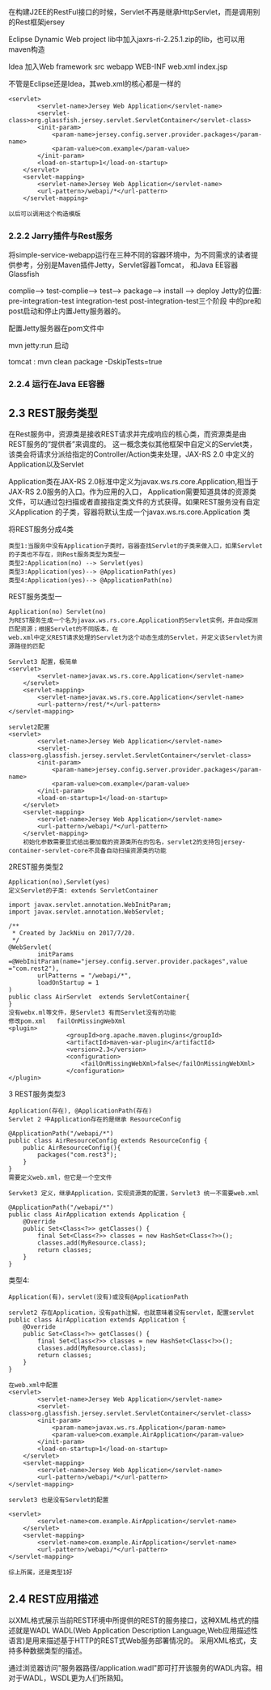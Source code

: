 在构建J2EE的RestFul接口的时候，Servlet不再是继承HttpServlet，而是调用别的Rest框架jersey

Eclipse
    Dynamic Web project
    lib中加入jaxrs-ri-2.25.1.zip的lib，也可以用maven构造
    
Idea
    加入Web framework
    src
        webapp
            WEB-INF
                web.xml
            index.jsp
            
不管是Eclipse还是Idea，其web.xml的核心都是一样的

    <servlet>
            <servlet-name>Jersey Web Application</servlet-name>
            <servlet-class>org.glassfish.jersey.servlet.ServletContainer</servlet-class>
            <init-param>
                <param-name>jersey.config.server.provider.packages</param-name>
                <param-value>com.example</param-value>
            </init-param>
            <load-on-startup>1</load-on-startup>
        </servlet>
        <servlet-mapping>
            <servlet-name>Jersey Web Application</servlet-name>
            <url-pattern>/webapi/*</url-pattern>
        </servlet-mapping>
        
    以后可以调用这个构造模版
 
### 2.2.2 Jarry插件与Rest服务
将simple-service-webapp运行在三种不同的容器环境中，为不同需求的读者提供参考，分别是Maven插件Jetty，Servlet容器Tomcat，
和Java EE容器Glassfish

complie--> test-complie--> test--> package--> install --> deploy
Jetty的位置: pre-integration-test integration-test  post-integration-test三个阶段
中的pre和post启动和停止内置Jetty服务器的。

配置Jetty服务器在pom文件中

mvn jetty:run  启动

tomcat : mvn clean package -DskipTests=true  

### 2.2.4 运行在Java EE容器



## 2.3 REST服务类型
在Rest服务中，资源类是接收REST请求并完成响应的核心类，而资源类是由REST服务的“提供者”来调度的。
这一概念类似其他框架中自定义的Servlet类，该类会将请求分派给指定的Controller/Action类来处理，JAX-RS
2.0 中定义的Application以及Servlet

Application类在JAX-RS 2.0标准中定义为javax.ws.rs.core.Application,相当于JAX-RS 2.0服务的入口。作为应用的入口，
Application需要知道具体的资源类文件，可以通过包扫描或者直接指定类文件的方式获得。如果REST服务没有自定义Application
的子类，容器将默认生成一个javax.ws.rs.core.Application 类

将REST服务分成4类

    类型1:当服务中没有Application子类时，容器查找Servlet的子类来做入口，如果Servlet的子类也不存在，则Rest服务类型为类型一
    类型2:Application(no) --> Servlet(yes)
    类型3:Application(yes)--> @ApplicationPath(yes)
    类型4:Application(yes)--> @ApplicationPath(no) 
    
REST服务类型一

    Application(no) Servlet(no)
    为REST服务生成一个名为javax.ws.rs.core.Application的Servlet实例，并自动探测匹配资源；根据Servlet的不同版本，在
    web.xml中定义REST请求处理的Servlet为这个动态生成的Servlet，并定义该Servlet为资源路径的匹配
    
    Servlet3 配置，极简单
    <servlet>
    		<servlet-name>javax.ws.rs.core.Application</servlet-name>
    	</servlet>
    	<servlet-mapping>
    		<servlet-name>javax.ws.rs.core.Application</servlet-name>
    		<url-pattern>/rest/*</url-pattern>
    </servlet-mapping>
    
    servlet2配置
    <servlet>
            <servlet-name>Jersey Web Application</servlet-name>
            <servlet-class>org.glassfish.jersey.servlet.ServletContainer</servlet-class>
            <init-param>
                <param-name>jersey.config.server.provider.packages</param-name>
                <param-value>com.example</param-value>
            </init-param>
            <load-on-startup>1</load-on-startup>
        </servlet>
        <servlet-mapping>
            <servlet-name>Jersey Web Application</servlet-name>
            <url-pattern>/webapi/*</url-pattern>
        </servlet-mapping>
        初始化参数需要显式给出要加载的资源类所在的包名，servlet2的支持包jersey-container-servlet-core不具备自动扫描资源类的功能
        
2REST服务类型2

    Application(no),Servlet(yes)
    定义Servlet的子类: extends ServletContainer
    
    import javax.servlet.annotation.WebInitParam;
    import javax.servlet.annotation.WebServlet;
    
    /**
     * Created by JackNiu on 2017/7/20.
     */
    @WebServlet(
            initParams =@WebInitParam(name="jersey.config.server.provider.packages",value ="com.rest2"),
            urlPatterns = "/webapi/*",
            loadOnStartup = 1
    )
    public class AirServlet  extends ServletContainer{
    }
    没有webx.ml等文件，是Servlet3 有而Servlet没有的功能
    修改pom.xml   failOnMissingWebXml
    <plugin>
                    <groupId>org.apache.maven.plugins</groupId>
                    <artifactId>maven-war-plugin</artifactId>
                    <version>2.3</version>
                    <configuration>
                        <failOnMissingWebXml>false</failOnMissingWebXml>
                    </configuration>
    </plugin>
    
3 REST服务类型3

    Application(存在), @ApplicationPath(存在)
    Servlet 2 中Application存在的是继承 ResourceConfig
    
    @ApplicationPath("/webapi/*")
    public class AirResourceConfig extends ResourceConfig {
        public AirResourceConfig(){
            packages("com.rest3");
        }
    }
    需要定义web.xml，但它是一个空文件
    
    Servket3 定义，继承Application，实现资源类的配置，Servlet3 统一不需要web.xml
    
    @ApplicationPath("/webapi/*")
    public class AirApplication extends Application {
        @Override
        public Set<Class<?>> getClasses() {
            final Set<Class<?>> classes = new HashSet<Class<?>>();
            classes.add(MyResource.class);
            return classes;
        }
    }
    
类型4:

    Application(有)，servlet(没有)或没有@ApplicationPath
    
    servlet2 存在Application，没有path注解，也就意味着没有servlet，配置servlet
    public class AirApplication extends Application {
    	@Override
    	public Set<Class<?>> getClasses() {
    		final Set<Class<?>> classes = new HashSet<Class<?>>();
    		classes.add(MyResource.class);
    		return classes;
    	}
    }
    
    在web.xml中配置
    <servlet>
    		<servlet-name>Jersey Web Application</servlet-name>
    		<servlet-class>org.glassfish.jersey.servlet.ServletContainer</servlet-class>
    		<init-param>
    			<param-name>javax.ws.rs.Application</param-name>
    			<param-value>com.example.AirApplication</param-value>
    		</init-param>
    		<load-on-startup>1</load-on-startup>
    	</servlet>
    	<servlet-mapping>
    		<servlet-name>Jersey Web Application</servlet-name>
    		<url-pattern>/webapi/*</url-pattern>
    </servlet-mapping>
    
    servlet3 也是没有Servlet的配置
    
    <servlet>
    		<servlet-name>com.example.AirApplication</servlet-name>
    	</servlet>
    	<servlet-mapping>
    		<servlet-name>com.example.AirApplication</servlet-name>
    		<url-pattern>/webapi/*</url-pattern>
    </servlet-mapping>
    
    综上所属，还是类型1好
    
## 2.4 REST应用描述
以XML格式展示当前REST环境中所提供的REST的服务接口，这种XML格式的描述就是WADL
WADL(Web Application Description Language,Web应用描述性语言)是用来描述基于HTTP的REST式Web服务部署情况的。
采用XML格式，支持多种数据类型的描述。

通过浏览器访问"服务器路径/application.wadl"即可打开该服务的WADL内容。相对于WADL，WSDL更为人们所熟知。

